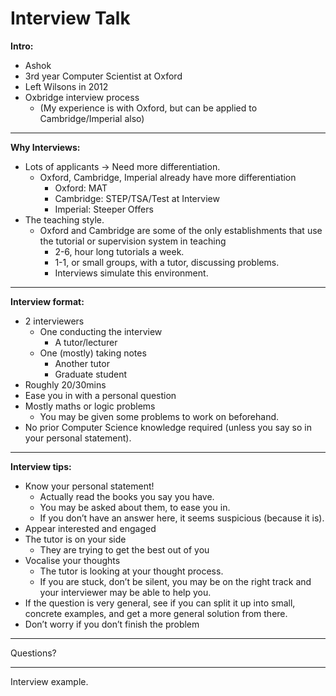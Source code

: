 # Interview Talk

**Intro:**

- Ashok
- 3rd year Computer Scientist at Oxford
- Left Wilsons in 2012
- Oxbridge interview process
    - (My experience is with Oxford, but can be applied to Cambridge/Imperial also)

* * *

**Why Interviews:**

- Lots of applicants → Need more differentiation.
    - Oxford, Cambridge, Imperial already have more differentiation
        - Oxford: MAT
        - Cambridge: STEP/TSA/Test at Interview
        - Imperial: Steeper Offers
- The teaching style.
    - Oxford and Cambridge are some of the only establishments that use the tutorial or supervision system in teaching
        - 2-6, hour long tutorials a week.
        - 1-1, or small groups, with a tutor, discussing problems.
        - Interviews simulate this environment.

* * *

**Interview format:**

- 2 interviewers
    - One conducting the interview
        - A tutor/lecturer
    - One (mostly) taking notes
        - Another tutor
        - Graduate student
- Roughly 20/30mins
- Ease you in with a personal question
- Mostly maths or logic problems
    - You may be given some problems to work on beforehand.
- No prior Computer Science knowledge required (unless you say so in your personal statement).

* * *

**Interview tips:**

- Know your personal statement!
    - Actually read the books you say you have.
    - You may be asked about them, to ease you in.
    - If you don’t have an answer here, it seems suspicious (because it is).
- Appear interested and engaged
- The tutor is on your side
    - They are trying to get the best out of you
- Vocalise your thoughts
    - The tutor is looking at your thought process.
    - If you are stuck, don’t be silent, you may be on the right track and your interviewer may be able to help you.
- If the question is very general, see if you can split it up into small, concrete examples, and get a more general solution from there.
- Don’t worry if you don’t finish the problem

* * *

Questions?

* * *

Interview example.
